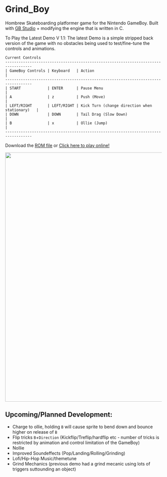 # Grind_Boy
Hombrew Skateboarding platformer game for the Nintendo GameBoy.
Built with [GB Studio](https://www.gbstudio.dev/) + modifying the engine that is written in C.

To Play the Latest Demo V 1.1:
The latest Demo is a simple stripped back version of the game with no obstacles being used to test/fine-tune the controls and animations.
```
Current Controls
----------------------------------------------------------------------------------
| GameBoy Controls | Keyboard   | Action                                         |
----------------------------------------------------------------------------------
| START            | ENTER      | Pause Menu                                     |         
| A                | z          | Push (Move)                                    |
| LEFT/RIGHT       | LEFT/RIGHT | Kick Turn (change direction when stationary)   |
| DOWN             | DOWN       | Tail Drag (Slow Down)                          |
| B                | x          | Ollie (Jump)                                   |
----------------------------------------------------------------------------------
```
Download the [ROM file](https://github.com/Shellywell123/Grind_Boy/blob/GB-Studio-3.1/build/rom/game.gb) or [Click here to play online!](https://shellywell123.github.io/Grind_Boy/build/web/index.html)

<a href="https://shellywell123.github.io/Grind_Boy/build/web/index.html">
  <img src="https://github.com/Shellywell123/Grind_Boy/blob/GB-Studio-3.1/assets/screenshots/DemoV1.1.gif" width="800" />
</a>

## Upcoming/Planned Development:
 - Charge to ollie, holding `B` will cause sprite to bend down and bounce higher on release of `B`
 - Flip tricks `B`+`Direction` (Kickflip/Treflip/hardflip etc - number of tricks is restricted by animation and control limitation of the GameBoy)
 - Nollie
 - Improved Soundeffects (Pop/Landing/Rolling/Grinding)
 - Lofi/Hip-Hop Music/themetune
 - Grind Mechanics (previous demo had a grind mecanic using lots of triggers suttounding an object)

